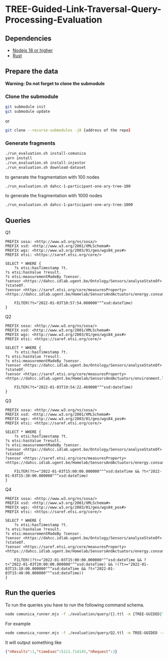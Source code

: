# TREE-Guided-Link-Traversal-Query-Processing-Evaluation

## Dependencies
- [Nodejs 18 or higher](https://nodejs.org/en)
- [Rust](https://www.rust-lang.org/fr)

## Prepare the data

**Warning: Do not forget to clone the submodule**
### Clone the submodule 
```zsh
git submodule init 
git submodule update
```

or

```zsh
git clone --recurse-submodules -j8 {address of the repo}
```

### Generate fragments
```zsh
./run_evaluation.sh install-comunica
yarn install
./run_evaluation.sh install-injestor
./run_evaluation.sh download-dataset 
```
to generate the fragmentation with 100 nodes
```zsh
./run_evaluation.sh dahcc-1-participant-one-ary-tree-100
```
to generate the fragmentation with 1000 nodes
```zsh
./run_evaluation.sh dahcc-1-participant-one-ary-tree-1000
```

## Queries

Q1
```sparql
PREFIX sosa: <http://www.w3.org/ns/sosa/> 
PREFIX xsd: <http://www.w3.org/2001/XMLSchema#> 
PREFIX wgs: <http://www.w3.org/2003/01/geo/wgs84_pos#>
PREFIX etsi: <https://saref.etsi.org/core/>
    
SELECT * WHERE {
    ?s etsi:hasTimestamp ?t.
?s etsi:hasValue ?result.
?s etsi:measurementMadeBy ?sensor.
?sensor <https://dahcc.idlab.ugent.be/Ontology/Sensors/analyseStateOf> ?stateOf.
?sensor <https://saref.etsi.org/core/measuresProperty> <https://dahcc.idlab.ugent.be/Homelab/SensorsAndActuators/energy.consumption>

    FILTER(?t="2022-01-03T10:57:54.000000"^^xsd:dateTime)
}
```

Q2
```sparql
PREFIX sosa: <http://www.w3.org/ns/sosa/> 
PREFIX xsd: <http://www.w3.org/2001/XMLSchema#> 
PREFIX wgs: <http://www.w3.org/2003/01/geo/wgs84_pos#>
PREFIX etsi: <https://saref.etsi.org/core/>
    
SELECT * WHERE {
    ?s etsi:hasTimestamp ?t.
?s etsi:hasValue ?result.
?s etsi:measurementMadeBy ?sensor.
?sensor <https://dahcc.idlab.ugent.be/Ontology/Sensors/analyseStateOf> ?stateOf.
?sensor <https://saref.etsi.org/core/measuresProperty> <https://dahcc.idlab.ugent.be/Homelab/SensorsAndActuators/environment.light>

    FILTER(?t="2022-01-03T19:54:22.469000"^^xsd:dateTime)
}
```

Q3
```sparql
PREFIX sosa: <http://www.w3.org/ns/sosa/> 
PREFIX xsd: <http://www.w3.org/2001/XMLSchema#> 
PREFIX wgs: <http://www.w3.org/2003/01/geo/wgs84_pos#>
PREFIX etsi: <https://saref.etsi.org/core/>
    
SELECT * WHERE {
    ?s etsi:hasTimestamp ?t.
?s etsi:hasValue ?result.
?s etsi:measurementMadeBy ?sensor.
?sensor <https://dahcc.idlab.ugent.be/Ontology/Sensors/analyseStateOf> ?stateOf.
?sensor <https://saref.etsi.org/core/measuresProperty> <https://dahcc.idlab.ugent.be/Homelab/SensorsAndActuators/energy.consumption>

    FILTER(?t>="2022-01-03T15:00:00.000000"^^xsd:dateTime && ?t<"2022-01-03T15:30:00.000000"^^xsd:dateTime)
}
```

Q4
```sparql
PREFIX sosa: <http://www.w3.org/ns/sosa/> 
PREFIX xsd: <http://www.w3.org/2001/XMLSchema#> 
PREFIX wgs: <http://www.w3.org/2003/01/geo/wgs84_pos#>
PREFIX etsi: <https://saref.etsi.org/core/>
    
SELECT * WHERE {
    ?s etsi:hasTimestamp ?t.
?s etsi:hasValue ?result.
?s etsi:measurementMadeBy ?sensor.
?sensor <https://dahcc.idlab.ugent.be/Ontology/Sensors/analyseStateOf> ?stateOf.
?sensor <https://saref.etsi.org/core/measuresProperty> <https://dahcc.idlab.ugent.be/Homelab/SensorsAndActuators/energy.consumption>

    FILTER((?t>="2022-01-03T15:00:00.000000"^^xsd:dateTime && ?t<"2022-01-03T20:00:00.000000"^^xsd:dateTime) && !(?t>="2022-01-03T15:10:00.000000"^^xsd:dateTime && ?t<"2022-01-03T15:40:00.000000"^^xsd:dateTime))
}
```

## Run the queries
To run the queries you have to run the following command schema.
```zsh
node comunica_runner.mjs -f ./evaluation/query/{}.ttl -m {TREE-GUIDED|TREE} -r http://localhost:8080/0.ttl -d http://localhost:8080/metadata.ttl  
```
For example

```zsh
node comunica_runner.mjs -f ./evaluation/query/Q2.ttl -m TREE-GUIDED -r http://localhost:8080/0.ttl -d http://localhost:8080/metadata.ttl  
```

It will output something like

```json
{"nResults":1,"timeExec":5111.714145,"nRequest":3}
```
